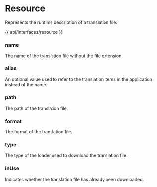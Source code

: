 <!-- ======================================================================
--- Search engine
title:          Resource
keywords:       Resource
description:    Resource.
--- Menu system
order:          20
text:           Resource
hidden:         false
umbel:          false
--- Page properties
id:             
document:       
layout:         layout-2-left
$-left:         #side-menu
searchable:     true
--- Side menu
side-menu-root:     /api
side-menu-header:   API
side-menu-top:      
side-menu-depth:    2
======================================================================= -->

# Resource

Represents the runtime description of a translation file.

{{ api/interfaces/resource }}

### name

The name of the translation file without the file extension.

### alias

An optional value used to refer to the translation items in the application
instead of the name.

### path

The path of the translation file.

### format

The format of the translation file.

### type

The type of the loader used to download the translation file.

### inUse

Indicates whether the translation file has already been downloaded.
